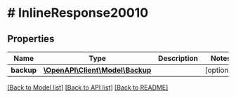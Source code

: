 # # InlineResponse20010

## Properties

Name | Type | Description | Notes
------------ | ------------- | ------------- | -------------
**backup** | [**\OpenAPI\Client\Model\Backup**](Backup.md) |  | [optional]

[[Back to Model list]](../../README.md#models) [[Back to API list]](../../README.md#endpoints) [[Back to README]](../../README.md)
